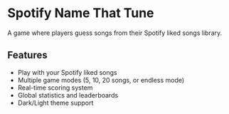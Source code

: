 # Spotify Name That Tune

A game where players guess songs from their Spotify liked songs library.

## Features

- Play with your Spotify liked songs
- Multiple game modes (5, 10, 20 songs, or endless mode)
- Real-time scoring system
- Global statistics and leaderboards
- Dark/Light theme support
